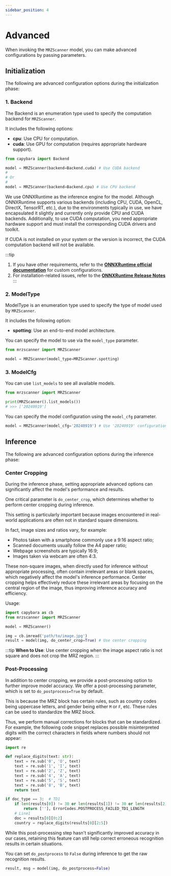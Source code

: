 ```yaml
---
sidebar_position: 4
---
```


# Advanced

When invoking the `MRZScanner` model, you can make advanced configurations by passing parameters.

## Initialization

The following are advanced configuration options during the initialization phase:

### 1. Backend

The Backend is an enumeration type used to specify the computation backend for `MRZScanner`.

It includes the following options:

- **cpu**: Use CPU for computation.
- **cuda**: Use GPU for computation (requires appropriate hardware support).

```python
from capybara import Backend

model = MRZScanner(backend=Backend.cuda) # Use CUDA backend
#
# Or
#
model = MRZScanner(backend=Backend.cpu) # Use CPU backend
```

We use ONNXRuntime as the inference engine for the model. Although ONNXRuntime supports various backends (including CPU, CUDA, OpenCL, DirectX, TensorRT, etc.), due to the environments typically in use, we have encapsulated it slightly and currently only provide CPU and CUDA backends. Additionally, to use CUDA computation, you need appropriate hardware support and must install the corresponding CUDA drivers and toolkit.

If CUDA is not installed on your system or the version is incorrect, the CUDA computation backend will not be available.

:::tip

1. If you have other requirements, refer to the [**ONNXRuntime official documentation**](https://onnxruntime.ai/docs/execution-providers/index.html) for custom configurations.
2. For installation-related issues, refer to the [**ONNXRuntime Release Notes**](https://onnxruntime.ai/docs/execution-providers/CUDA-ExecutionProvider.html#requirements)
   :::

### 2. ModelType

ModelType is an enumeration type used to specify the type of model used by `MRZScanner`.

It includes the following option:

- **spotting**: Use an end-to-end model architecture.

You can specify the model to use via the `model_type` parameter.

```python
from mrzscanner import MRZScanner

model = MRZScanner(model_type=MRZScanner.spotting)
```

### 3. ModelCfg

You can use `list_models` to see all available models.

```python
from mrzscanner import MRZScanner

print(MRZScanner().list_models())
# >>> ['20240919']
```

You can specify the model configuration using the `model_cfg` parameter.

```python
model = MRZScanner(model_cfg='20240919') # Use '20240919' configuration
```

## Inference

The following are advanced configuration options during the inference phase:

### Center Cropping

During the inference phase, setting appropriate advanced options can significantly affect the model's performance and results.

One critical parameter is `do_center_crop`, which determines whether to perform center cropping during inference.

This setting is particularly important because images encountered in real-world applications are often not in standard square dimensions.

In fact, image sizes and ratios vary, for example:

- Photos taken with a smartphone commonly use a 9:16 aspect ratio;
- Scanned documents usually follow the A4 paper ratio;
- Webpage screenshots are typically 16:9;
- Images taken via webcam are often 4:3.

These non-square images, when directly used for inference without appropriate processing, often contain irrelevant areas or blank spaces, which negatively affect the model's inference performance. Center cropping helps effectively reduce these irrelevant areas by focusing on the central region of the image, thus improving inference accuracy and efficiency.

Usage:

```python
import capybara as cb
from mrzscanner import MRZScanner

model = MRZScanner()

img = cb.imread('path/to/image.jpg')
result = model(img, do_center_crop=True) # Use center cropping
```

:::tip
**When to Use**: Use center cropping when the image aspect ratio is not square and does not crop the MRZ region.
:::

### Post-Processing

In addition to center cropping, we provide a post-processing option to further improve model accuracy. We offer a post-processing parameter, which is set to `do_postprocess=True` by default.

This is because the MRZ block has certain rules, such as country codes being uppercase letters, and gender being either `M` or `F`, etc. These rules can be used to standardize the MRZ block.

Thus, we perform manual corrections for blocks that can be standardized. For example, the following code snippet replaces possible misinterpreted digits with the correct characters in fields where numbers should not appear:

```python
import re

def replace_digits(text: str):
    text = re.sub('0', 'O', text)
    text = re.sub('1', 'I', text)
    text = re.sub('2', 'Z', text)
    text = re.sub('4', 'A', text)
    text = re.sub('5', 'S', text)
    text = re.sub('8', 'B', text)
    return text

if doc_type == 3:  # TD1
    if len(results[0]) != 30 or len(results[1]) != 30 or len(results[2]) != 30:
        return [''], ErrorCodes.POSTPROCESS_FAILED_TD1_LENGTH
    # Line1
    doc = results[0][0:2]
    country = replace_digits(results[0][2:5])
```

While this post-processing step hasn't significantly improved accuracy in our cases, retaining this feature can still help correct erroneous recognition results in certain situations.

You can set `do_postprocess` to `False` during inference to get the raw recognition results.

```python
result, msg = model(img, do_postprocess=False)
```
